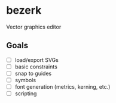 # bezerk
Vector graphics editor

## Goals
- [ ] load/export SVGs
- [ ] basic constraints
- [ ] snap to guides
- [ ] symbols
- [ ] font generation (metrics, kerning, etc.)
- [ ] scripting
